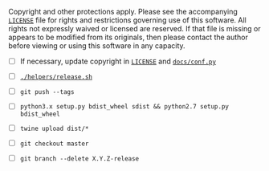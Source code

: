 <!--- -*- encoding: utf-8 -*-
  >>>>>>>>>>>>>>>>>>>>>>>>>>>>>>>>>>><<<<<<<<<<<<<<<<<<<<<<<<<<<<<<<<<<<
  >>>>>>>>>>>>>>>> IMPORTANT: READ THIS BEFORE EDITING! <<<<<<<<<<<<<<<<
  >>>>>>>>>>>>>>>>>>>>>>>>>>>>>>>>>>><<<<<<<<<<<<<<<<<<<<<<<<<<<<<<<<<<<
  Please keep each sentence on its own unwrapped line.
  It looks like crap in a text editor, but it has no effect on rendering, and it allows much more useful diffs.
  Thank you! -->

Copyright and other protections apply.
Please see the accompanying [`LICENSE`](../LICENSE) file for rights and restrictions governing use of this software.
All rights not expressly waived or licensed are reserved.
If that file is missing or appears to be modified from its originals, then please contact the author before viewing or using this software in any capacity.

- [ ] If necessary, update copyright in [`LICENSE`](../LICENSE) and [`docs/conf.py`](../docs/conf.py)

- [ ] [`./helpers/release.sh`](../helpers/release.sh)

- [ ] `git push --tags`

- [ ] `python3.x setup.py bdist_wheel sdist && python2.7 setup.py bdist_wheel`

- [ ] `twine upload dist/*`

- [ ] `git checkout master`

- [ ] `git branch --delete X.Y.Z-release`
